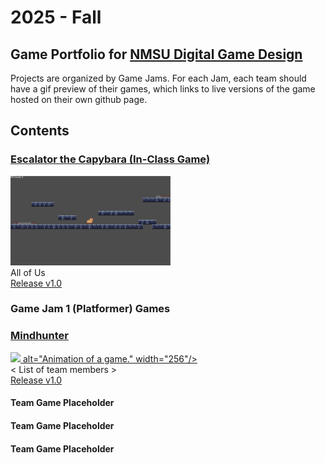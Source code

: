 # 2025 - Fall

## Game Portfolio for [NMSU Digital Game Design](/../index.md)

Projects are organized by Game Jams. For each Jam, each team should have a gif preview of their games, which links to live versions of the game hosted on their own github page.

## Contents

### [Escalator the Capybara (In-Class Game)](https://bilhamil.github.io/Escalator/)
<a href="https://bilhamil.github.io/Escalator/" target="_blank"><img src="./art/escalator.gif" alt="Animation of a game." width="256"/></a><br/> 
All of Us<br/> 
[Release v1.0](https://github.com/bilhamil/Escalator-Demo-Game/releases/tag/v1.0)

### Game Jam 1 (Platformer) Games

### [Mindhunter](<link to live game demo>)
<a href="<link to live game demo>" target="_blank"><img src="2025-3/art/Mindhunter Preview.gif/"> alt="Animation of a game." width="256"/></a><br/> 
< List of team members ><br/> 
[Release v1.0](<link to game release>)

#### Team Game Placeholder

#### Team Game Placeholder

#### Team Game Placeholder
